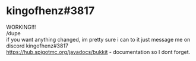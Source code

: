# kingofhenz#3817
WORKING!!!\
 /dupe\
 if you want anything changed, im pretty sure i can to it just message me on discord kingofhenz#3817\
	https://hub.spigotmc.org/javadocs/bukkit - documentation so I dont forget.
